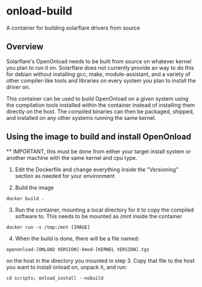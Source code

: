 # onload-build

A container for building solarflare drivers from source

## Overview

Solarflare's OpenOnload needs to be built from source on whatever kernel you plan to run it on.  Solarflare
does not currently provide an way to do this for debian without installing gcc, make, module-assistant, and
a variety of other compiler-like tools and libraries on every system you plan to install the driver on.

This container can be used to build OpenOnload on a given system using the compilation tools installed
within the container instead of installing them directly on the host.  The compiled binaries can then be
packaged, shipped, and installed on any other systems running the same kernel.

## Using the image to build and install OpenOnload

** IMPORTANT, this must be done from either your target install system or another machine with the same kernel
and cpu type.

1. Edit the Dockerfile and change everything inside the "Versioning" section as needed for your environment

2. Build the image

```
docker build .
```

3.  Run the container, mounting a local directory for it to copy the compiled software to.  This needs to be mounted
as /mnt inside the container
```
docker run -v /tmp:/mnt [IMAGE]
```

4.  When the build is done, there will be a file named:
```
openonload-[ONLOAD VERSION]-kmod-[KERNEL VERSION].tgz
```
on the host in the directory you mounted in step 3.  Copy that file to the host you want to install onload on, unpack
it, and run:
```
cd scripts; onload_install --nobuild
``` 
